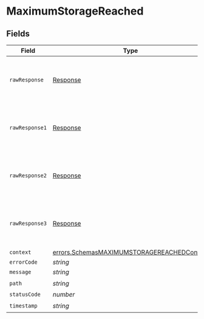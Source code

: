 # MaximumStorageReached


## Fields

| Field                                                                                                           | Type                                                                                                            | Required                                                                                                        | Description                                                                                                     |
| --------------------------------------------------------------------------------------------------------------- | --------------------------------------------------------------------------------------------------------------- | --------------------------------------------------------------------------------------------------------------- | --------------------------------------------------------------------------------------------------------------- |
| `rawResponse`                                                                                                   | [Response](https://developer.mozilla.org/en-US/docs/Web/API/Response)                                           | :heavy_minus_sign:                                                                                              | Raw HTTP response; suitable for custom response parsing                                                         |
| `rawResponse1`                                                                                                  | [Response](https://developer.mozilla.org/en-US/docs/Web/API/Response)                                           | :heavy_minus_sign:                                                                                              | Raw HTTP response; suitable for custom response parsing                                                         |
| `rawResponse2`                                                                                                  | [Response](https://developer.mozilla.org/en-US/docs/Web/API/Response)                                           | :heavy_minus_sign:                                                                                              | Raw HTTP response; suitable for custom response parsing                                                         |
| `rawResponse3`                                                                                                  | [Response](https://developer.mozilla.org/en-US/docs/Web/API/Response)                                           | :heavy_minus_sign:                                                                                              | Raw HTTP response; suitable for custom response parsing                                                         |
| `context`                                                                                                       | [errors.SchemasMAXIMUMSTORAGEREACHEDContext](../../../sdk/models/errors/schemasmaximumstoragereachedcontext.md) | :heavy_minus_sign:                                                                                              | N/A                                                                                                             |
| `errorCode`                                                                                                     | *string*                                                                                                        | :heavy_minus_sign:                                                                                              | N/A                                                                                                             |
| `message`                                                                                                       | *string*                                                                                                        | :heavy_minus_sign:                                                                                              | N/A                                                                                                             |
| `path`                                                                                                          | *string*                                                                                                        | :heavy_check_mark:                                                                                              | N/A                                                                                                             |
| `statusCode`                                                                                                    | *number*                                                                                                        | :heavy_minus_sign:                                                                                              | N/A                                                                                                             |
| `timestamp`                                                                                                     | *string*                                                                                                        | :heavy_check_mark:                                                                                              | N/A                                                                                                             |